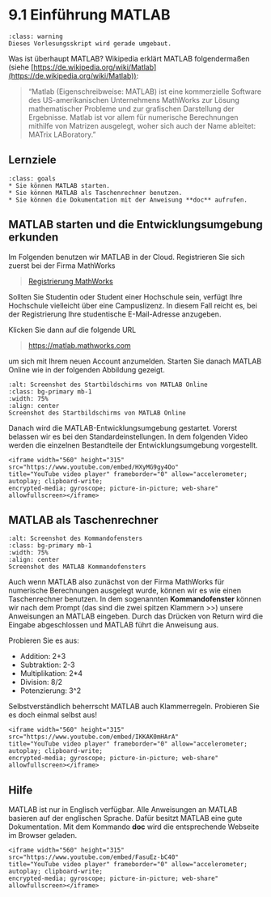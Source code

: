 # 9.1 Einführung MATLAB

```{admonition} Hinweise zur Vorlesung Objektorientierte Programmierung im WiSe 2025/26
:class: warning
Dieses Vorlesungsskript wird gerade umgebaut.
```

Was ist überhaupt MATLAB? Wikipedia erklärt MATLAB folgendermaßen (siehe
[https://de.wikipedia.org/wiki/Matlab](https://de.wikipedia.org/wiki/Matlab)):

> “Matlab (Eigenschreibweise: MATLAB) ist eine kommerzielle Software des
> US-amerikanischen Unternehmens MathWorks zur Lösung mathematischer Probleme
> und zur grafischen Darstellung der Ergebnisse. Matlab ist vor allem für
> numerische Berechnungen mithilfe von Matrizen ausgelegt, woher sich auch der
> Name ableitet: MATrix LABoratory.”

## Lernziele

```{admonition} Lernziele
:class: goals
* Sie können MATLAB starten.
* Sie können MATLAB als Taschenrechner benutzen.
* Sie können die Dokumentation mit der Anweisung **doc** aufrufen. 
```

## MATLAB starten und die Entwicklungsumgebung erkunden

Im Folgenden benutzen wir MATLAB in der Cloud. Registrieren Sie sich zuerst bei
der Firma MathWorks

> [Registrierung
> MathWorks](https://de.mathworks.com/mwaccount/register?uri=https%3A%2F%2Fde.mathworks.com%2Fmwaccount%2F)

Sollten Sie Studentin oder Student einer Hochschule sein, verfügt Ihre
Hochschule vielleicht über eine Campuslizenz. In diesem Fall reicht es, bei der
Registrierung Ihre studentische E-Mail-Adresse anzugeben.

Klicken Sie dann auf die folgende URL

> <https://matlab.mathworks.com>

um sich mit Ihrem neuen Account anzumelden. Starten Sie danach MATLAB Online wie
in der folgenden Abbildung gezeigt.

```{figure} pics/screenshot01.png
:alt: Screenshot des Startbildschirms von MATLAB Online
:class: bg-primary mb-1
:width: 75%
:align: center
Screenshot des Startbildschirms von MATLAB Online
```

Danach wird die MATLAB-Entwicklungsumgebung gestartet. Vorerst belassen wir es
bei den Standardeinstellungen. In dem folgenden Video werden die einzelnen
Bestandteile der Entwicklungsumgebung vorgestellt.

```{dropdown} Video zu "1.1 Matlab - Umgebung" von Mathe? Logisch!
<iframe width="560" height="315" src="https://www.youtube.com/embed/HXyMG9gy4Oo"
title="YouTube video player" frameborder="0" allow="accelerometer; autoplay; clipboard-write;
encrypted-media; gyroscope; picture-in-picture; web-share" allowfullscreen></iframe>
```

## MATLAB als Taschenrechner

```{figure} pics/screenshot02.png
:alt: Screenshot des Kommandofensters
:class: bg-primary mb-1
:width: 75%
:align: center
Screenshot des MATLAB Kommandofensters
```

Auch wenn MATLAB also zunächst von der Firma MathWorks für numerische
Berechnungen ausgelegt wurde, können wir es wie einen Taschenrechner benutzen.
In dem sogenannten **Kommandofenster** können wir nach dem Prompt (das sind die
zwei spitzen Klammern >>) unsere Anweisungen an MATLAB eingeben. Durch das
Drücken von Return wird die Eingabe abgeschlossen und MATLAB führt die Anweisung
aus.

Probieren Sie es aus:

* Addition: 2+3
* Subtraktion: 2-3
* Multiplikation: 2*4
* Division: 8/2
* Potenzierung: 3^2

Selbstverständlich beherrscht MATLAB auch Klammerregeln. Probieren Sie es doch
einmal selbst aus!

```{dropdown} Video zu "1.2 Taschenrechner" von Mathe? Logisch!
<iframe width="560" height="315" src="https://www.youtube.com/embed/IKKAK0mHArA"
title="YouTube video player" frameborder="0" allow="accelerometer; autoplay; clipboard-write;
encrypted-media; gyroscope; picture-in-picture; web-share" allowfullscreen></iframe>
```

## Hilfe

MATLAB ist nur in Englisch verfügbar. Alle Anweisungen an MATLAB basieren auf
der englischen Sprache. Dafür besitzt MATLAB eine gute Dokumentation. Mit dem
Kommando **doc** wird die entsprechende Webseite im Browser geladen.

```{dropdown} Video zu "1.3 Hilfe" von Mathe? Logisch!
<iframe width="560" height="315" src="https://www.youtube.com/embed/FasuEz-bC40"
title="YouTube video player" frameborder="0" allow="accelerometer; autoplay; clipboard-write;
encrypted-media; gyroscope; picture-in-picture; web-share" allowfullscreen></iframe>
```
